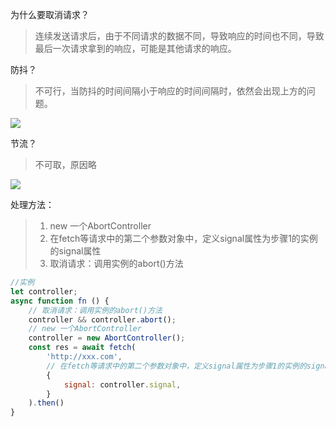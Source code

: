 为什么要取消请求？

> 连续发送请求后，由于不同请求的数据不同，导致响应的时间也不同，导致最后一次请求拿到的响应，可能是其他请求的响应。

防抖？

> 不可行，当防抖的时间间隔小于响应的时间间隔时，依然会出现上方的问题。

![](D:\TIL\Imgs\防抖.png)

节流？

> 不可取，原因略

![](D:\TIL\Imgs\节流.png)

处理方法：

> 1. new 一个AbortController
> 2. 在fetch等请求中的第二个参数对象中，定义signal属性为步骤1的实例的signal属性
> 3. 取消请求：调用实例的abort()方法

```js
//实例
let controller;
async function fn () {
    // 取消请求：调用实例的abort()方法
    controller && controller.abort();
    // new 一个AbortController
    controller = new AbortController();
    const res = await fetch(
    	'http://xxx.com',
        // 在fetch等请求中的第二个参数对象中，定义signal属性为步骤1的实例的signal属性
        {
            signal: controller.signal,
        }
    ).then()
}
```



